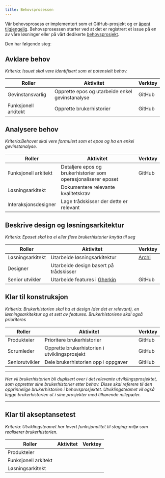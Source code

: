 ```yaml
---
title: Behovsprosessen
---
```


Vår behovsprosess er implementert som et GitHub-prosjekt og er <a href="https://github.com/orgs/Informasjonsforvaltning/projects/3" target="_blank">åpent tilgjengelig</a>. Behovsprosessen starter ved at det er registrert et issue på en av våre løsninger eller på vårt dedikerte <a href="https://github.com/Informasjonsforvaltning/behov" target="_blank">behovsprosjekt</a>.

Den har følgende steg:
## Avklare behov
*Kriteria: Issuet skal vere identifisert som et potensielt behov.*

| Roller | Aktivitet | Verktøy |
| ------ | --------- | ------- |
| Gevinstansvarlig | Opprette epos og utarbeide enkel gevinstanalyse | GitHub |
| Funksjonell arkitekt | Opprette brukerhistorier | GitHub |
## Analysere behov
*Kriteria:Behovet skal vere formulert som et epos og ha en enkel gevinstanalyse.*

| Roller | Aktivitet | Verktøy |
| ------ | --------- | ------- |
| Funksjonell arkitekt | Detaljere epos og brukerhistorier som operasjonaliserer eposet | GitHub |
| Løsningsarkitekt | Dokumentere relevante kvalitetskrav | |
| Interaksjonsdesigner | Lage trådskisser der dette er relevant | |
## Beskrive design og løsningsarkitektur
*Kriteria: Eposet skal ha ei eller flere brukerhistorier knytta til seg*

| Roller | Aktivitet | Verktøy |
| ------ | --------- | ------- |
| Løsningsarkitekt | Utarbeide løsningsarkitektur | [Archi](https://github.com/Informasjonsforvaltning/SA_Informasjonsforvaltning) |
| Designer | Utarbeide design basert på trådskisser | |
| Senior utvikler | Utarbeide features i [Gherkin](https://docs.cucumber.io/gherkin/reference/)| GitHub |
## Klar til konstruksjon
*Kritieria: Brukerhistorien skal ha et design (der det er relevant), en løsningsarkitektur og et sett av features. Brukerhistoriene skal også prioriteres*

| Roller | Aktivitet | Verktøy |
| ------ | --------- | ------- |
| Produkteier | Prioritere brukerhistorier | GitHub |
| Scrumleder | Opprette brukerhistorien i utviklingsprosjekt | GitHub |
| Seniorutvikler | Dele brukerhistorien opp i oppgaver | GitHub |
___
*Her vil brukerhistorien bli duplisert over i det relevante utviklingsprosjektet, som oppretter sine brukerhistorier etter behov. Disse skal referere til den opprinnelige brukerhistorien i behovsprosjektet. Utviklingsteamet vil også legge brukerhistorien ut i sine prosjekter med tilhørende milepæler.*
___
## Klar til akseptansetest
*Kriteria: Utviklingsteamet har levert funksjonalitet til staging-miljø som realiserer brukerhistorien.*

| Roller | Aktivitet | Verktøy |
| ------ | --------- | ------- |
| Produkteier | | |
| Funksjonell arkitekt | | |
| Løsningsarkitekt | |
